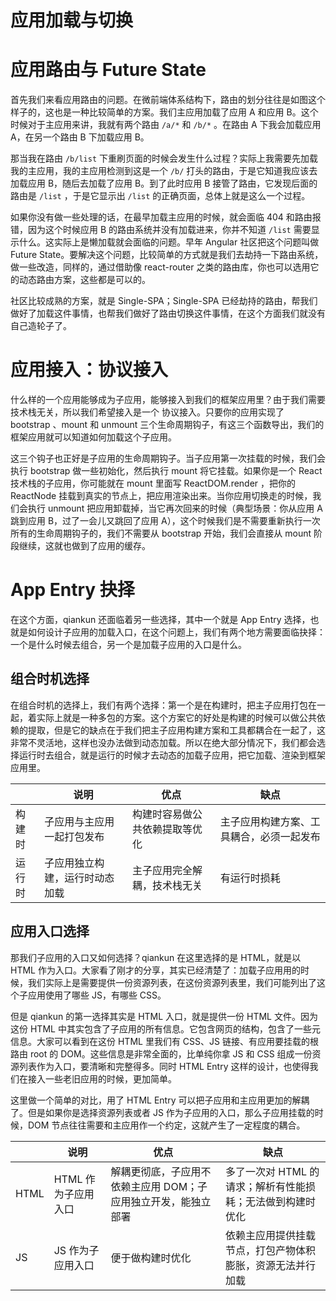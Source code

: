 # 应用加载与切换

# 应用路由与 Future State

首先我们来看应用路由的问题。在微前端体系结构下，路由的划分往往是如图这个样子的，这也是一种比较简单的方案。我们主应用加载了应用 A 和应用 B。这个时候对于主应用来讲，我就有两个路由 `/a/*` 和 `/b/*` 。在路由 A 下我会加载应用 A，在另一个路由 B 下加载应用 B。

那当我在路由 `/b/list` 下重刷页面的时候会发生什么过程？实际上我需要先加载我的主应用，我的主应用检测到这是一个 `/b/` 打头的路由，于是它知道我应该去加载应用 B，随后去加载了应用 B。到了此时应用 B 接管了路由，它发现后面的路由是 `/list` ，于是它显示出 `/list` 的正确页面，总体上就是这么一个过程。

如果你没有做一些处理的话，在最早加载主应用的时候，就会面临 404 和路由报错，因为这个时候应用 B 的路由系统并没有加载进来，你并不知道 `/list` 需要显示什么。这实际上是懒加载就会面临的问题。早年 Angular 社区把这个问题叫做 Future State。要解决这个问题，比较简单的方式就是我们去劫持一下路由系统，做一些改造，同样的，通过借助像 react-router 之类的路由库，你也可以选用它的动态路由方案，这些都是可以的。

社区比较成熟的方案，就是 Single-SPA；Single-SPA 已经劫持的路由，帮我们做好了加载这件事情，也帮我们做好了路由切换这件事情，在这个方面我们就没有自己造轮子了。

# 应用接入：协议接入

什么样的一个应用能够成为子应用，能够接入到我们的框架应用里？由于我们需要技术栈无关，所以我们希望接入是一个 协议接入。只要你的应用实现了 bootstrap 、mount 和 unmount 三个生命周期钩子，有这三个函数导出，我们的框架应用就可以知道如何加载这个子应用。

这三个钩子也正好是子应用的生命周期钩子。当子应用第一次挂载的时候，我们会执行 bootstrap 做一些初始化，然后执行 mount 将它挂载。如果你是一个 React 技术栈的子应用，你可能就在 mount 里面写 ReactDOM.render ，把你的 ReactNode 挂载到真实的节点上，把应用渲染出来。当你应用切换走的时候，我们会执行 unmount 把应用卸载掉，当它再次回来的时候（典型场景：你从应用 A 跳到应用 B，过了一会儿又跳回了应用 A），这个时候我们是不需要重新执行一次所有的生命周期钩子的，我们不需要从 bootstrap 开始，我们会直接从 mount 阶段继续，这就也做到了应用的缓存。

# App Entry 抉择

在这个方面，qiankun 还面临着另一些选择，其中一个就是 App Entry 选择，也就是如何设计子应用的加载入口，在这个问题上，我们有两个地方需要面临抉择：一个是什么时候去组合，另一个是加载子应用的入口是什么。

## 组合时机选择

在组合时机的选择上，我们有两个选择：第一个是在构建时，把主子应用打包在一起，着实际上就是一种多包的方案。这个方案它的好处是构建的时候可以做公共依赖的提取，但是它的缺点在于我们把主子应用构建方案和工具都耦合在一起了，这非常不灵活地，这样也没办法做到动态加载。所以在绝大部分情况下，我们都会选择运行时去组合，就是运行的时候才去动态的加载子应用，把它加载、渲染到框架应用里。

|        | 说明                           | 优点                           | 缺点                                     |
| ------ | ------------------------------ | ------------------------------ | ---------------------------------------- |
| 构建时 | 子应用与主应用一起打包发布     | 构建时容易做公共依赖提取等优化 | 主子应用构建方案、工具耦合，必须一起发布 |
| 运行时 | 子应用独立构建，运行时动态加载 | 主子应用完全解耦，技术栈无关   | 有运行时损耗                             |

## 应用入口选择

那我们子应用的入口又如何选择？qiankun 在这里选择的是 HTML，就是以 HTML 作为入口。大家看了刚才的分享，其实已经清楚了：加载子应用用的时候，我们实际上是需要提供一份资源列表，在这份资源列表里，我们可能列出了这个子应用使用了哪些 JS，有哪些 CSS。

但是 qiankun 的第一选择其实是 HTML 入口，就是提供一份 HTML 文件。因为这份 HTML 中其实包含了子应用的所有信息。它包含网页的结构，包含了一些元信息。大家可以看到在这份 HTML 里我们有 CSS、JS 链接、有应用要挂载的根路由 root 的 DOM。这些信息是非常全面的，比单纯你拿 JS 和 CSS 组成一份资源列表作为入口，要清晰和完整得多。同时 HTML Entry 这样的设计，也使得我们在接入一些老旧应用的时候，更加简单。

这里做一个简单的对比，用了 HTML Entry 可以把子应用和主应用更加的解耦了。但是如果你是选择资源列表或者 JS 作为子应用的入口，那么子应用挂载的时候，DOM 节点往往需要和主应用作一个约定，这就产生了一定程度的耦合。

|      | 说明                | 优点                                                           | 缺点                                                       |
| ---- | ------------------- | -------------------------------------------------------------- | ---------------------------------------------------------- |
| HTML | HTML 作为子应用入口 | 解耦更彻底，子应用不依赖主应用 DOM；子应用独立开发，能独立部署 | 多了一次对 HTML 的请求；解析有性能损耗；无法做到构建时优化 |
| JS   | JS 作为子应用入口   | 便于做构建时优化                                               | 依赖主应用提供挂载节点，打包产物体积膨胀，资源无法并行加载 |
